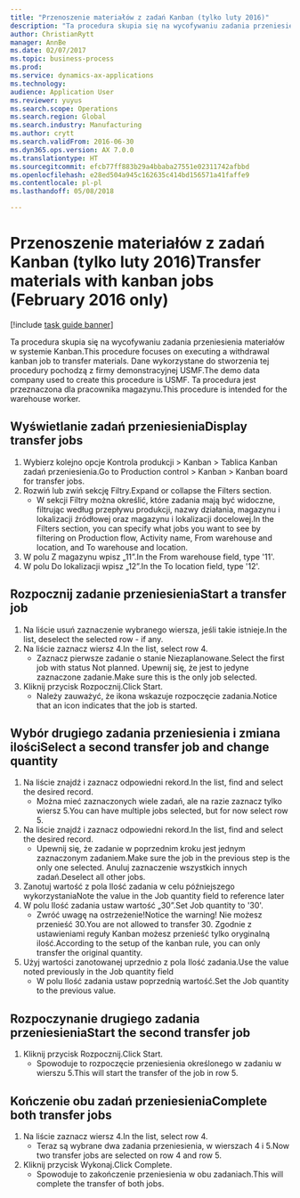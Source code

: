 ```yaml
--- 
title: "Przenoszenie materiałów z zadań Kanban (tylko luty 2016)"
description: "Ta procedura skupia się na wycofywaniu zadania przeniesienia materiałów w systemie Kanban."
author: ChristianRytt
manager: AnnBe
ms.date: 02/07/2017
ms.topic: business-process
ms.prod: 
ms.service: dynamics-ax-applications
ms.technology: 
audience: Application User
ms.reviewer: yuyus
ms.search.scope: Operations
ms.search.region: Global
ms.search.industry: Manufacturing
ms.author: crytt
ms.search.validFrom: 2016-06-30
ms.dyn365.ops.version: AX 7.0.0
ms.translationtype: HT
ms.sourcegitcommit: efcb77ff883b29a4bbaba27551e02311742afbbd
ms.openlocfilehash: e28ed504a945c162635c414bd156571a41faffe9
ms.contentlocale: pl-pl
ms.lasthandoff: 05/08/2018

---
```

# <a name="transfer-materials-with-kanban-jobs-february-2016-only"></a><span data-ttu-id="75604-103">Przenoszenie materiałów z zadań Kanban (tylko luty 2016)</span><span class="sxs-lookup"><span data-stu-id="75604-103">Transfer materials with kanban jobs (February 2016 only)</span></span>

[!include [task guide banner](../../includes/task-guide-banner.md)]

<span data-ttu-id="75604-104">Ta procedura skupia się na wycofywaniu zadania przeniesienia materiałów w systemie Kanban.</span><span class="sxs-lookup"><span data-stu-id="75604-104">This procedure focuses on executing a withdrawal kanban job to transfer materials.</span></span> <span data-ttu-id="75604-105">Dane wykorzystane do stworzenia tej procedury pochodzą z firmy demonstracyjnej USMF.</span><span class="sxs-lookup"><span data-stu-id="75604-105">The demo data company used to create this procedure is USMF.</span></span> <span data-ttu-id="75604-106">Ta procedura jest przeznaczona dla pracownika magazynu.</span><span class="sxs-lookup"><span data-stu-id="75604-106">This procedure is intended for the warehouse worker.</span></span>


## <a name="display-transfer-jobs"></a><span data-ttu-id="75604-107">Wyświetlanie zadań przeniesienia</span><span class="sxs-lookup"><span data-stu-id="75604-107">Display transfer jobs</span></span>
1. <span data-ttu-id="75604-108">Wybierz kolejno opcje Kontrola produkcji > Kanban > Tablica Kanban zadań przeniesienia.</span><span class="sxs-lookup"><span data-stu-id="75604-108">Go to Production control > Kanban > Kanban board for transfer jobs.</span></span>
2. <span data-ttu-id="75604-109">Rozwiń lub zwiń sekcję Filtry.</span><span class="sxs-lookup"><span data-stu-id="75604-109">Expand or collapse the Filters section.</span></span>
    * <span data-ttu-id="75604-110">W sekcji Filtry można określić, które zadania mają być widoczne, filtrując według przepływu produkcji, nazwy działania, magazynu i lokalizacji źródłowej oraz magazynu i lokalizacji docelowej.</span><span class="sxs-lookup"><span data-stu-id="75604-110">In the Filters section, you can specify what jobs you want to see by filtering on Production flow, Activity name, From warehouse and location, and To warehouse and location.</span></span>  
3. <span data-ttu-id="75604-111">W polu Z magazynu wpisz „11”.</span><span class="sxs-lookup"><span data-stu-id="75604-111">In the From warehouse field, type '11'.</span></span>
4. <span data-ttu-id="75604-112">W polu Do lokalizacji wpisz „12”.</span><span class="sxs-lookup"><span data-stu-id="75604-112">In the To location field, type '12'.</span></span>

## <a name="start-a-transfer-job"></a><span data-ttu-id="75604-113">Rozpocznij zadanie przeniesienia</span><span class="sxs-lookup"><span data-stu-id="75604-113">Start a transfer job</span></span>
1. <span data-ttu-id="75604-114">Na liście usuń zaznaczenie wybranego wiersza, jeśli takie istnieje.</span><span class="sxs-lookup"><span data-stu-id="75604-114">In the list, deselect the selected row - if any.</span></span>
2. <span data-ttu-id="75604-115">Na liście zaznacz wiersz 4.</span><span class="sxs-lookup"><span data-stu-id="75604-115">In the list, select row 4.</span></span>
    * <span data-ttu-id="75604-116">Zaznacz pierwsze zadanie o stanie Niezaplanowane.</span><span class="sxs-lookup"><span data-stu-id="75604-116">Select the first job with status Not planned.</span></span> <span data-ttu-id="75604-117">Upewnij się, że jest to jedyne zaznaczone zadanie.</span><span class="sxs-lookup"><span data-stu-id="75604-117">Make sure this is the only job selected.</span></span>  
3. <span data-ttu-id="75604-118">Kliknij przycisk Rozpocznij.</span><span class="sxs-lookup"><span data-stu-id="75604-118">Click Start.</span></span>
    * <span data-ttu-id="75604-119">Należy zauważyć, że ikona wskazuje rozpoczęcie zadania.</span><span class="sxs-lookup"><span data-stu-id="75604-119">Notice that an icon indicates that the job is started.</span></span>  

## <a name="select-a-second-transfer-job-and-change-quantity"></a><span data-ttu-id="75604-120">Wybór drugiego zadania przeniesienia i zmiana ilości</span><span class="sxs-lookup"><span data-stu-id="75604-120">Select a second transfer job and change quantity</span></span>
1. <span data-ttu-id="75604-121">Na liście znajdź i zaznacz odpowiedni rekord.</span><span class="sxs-lookup"><span data-stu-id="75604-121">In the list, find and select the desired record.</span></span>
    * <span data-ttu-id="75604-122">Można mieć zaznaczonych wiele zadań, ale na razie zaznacz tylko wiersz 5.</span><span class="sxs-lookup"><span data-stu-id="75604-122">You can have multiple jobs selected, but for now select row 5.</span></span>  
2. <span data-ttu-id="75604-123">Na liście znajdź i zaznacz odpowiedni rekord.</span><span class="sxs-lookup"><span data-stu-id="75604-123">In the list, find and select the desired record.</span></span>
    * <span data-ttu-id="75604-124">Upewnij się, że zadanie w poprzednim kroku jest jednym zaznaczonym zadaniem.</span><span class="sxs-lookup"><span data-stu-id="75604-124">Make sure the job in the previous step is the only one selected.</span></span> <span data-ttu-id="75604-125">Anuluj zaznaczenie wszystkich innych zadań.</span><span class="sxs-lookup"><span data-stu-id="75604-125">Deselect all other jobs.</span></span>  
3. <span data-ttu-id="75604-126">Zanotuj wartość z pola Ilość zadania w celu późniejszego wykorzystania</span><span class="sxs-lookup"><span data-stu-id="75604-126">Note the value in the Job quantity field to reference later</span></span>
4. <span data-ttu-id="75604-127">W polu Ilość zadania ustaw wartość „30”.</span><span class="sxs-lookup"><span data-stu-id="75604-127">Set Job quantity to '30'.</span></span>
    * <span data-ttu-id="75604-128">Zwróć uwagę na ostrzeżenie!</span><span class="sxs-lookup"><span data-stu-id="75604-128">Notice the warning!</span></span> <span data-ttu-id="75604-129">Nie możesz przenieść 30.</span><span class="sxs-lookup"><span data-stu-id="75604-129">You are not allowed to transfer 30.</span></span> <span data-ttu-id="75604-130">Zgodnie z ustawieniami reguły Kanban możesz przenieść tylko oryginalną ilość.</span><span class="sxs-lookup"><span data-stu-id="75604-130">According to the setup of the kanban rule, you can only transfer the original quantity.</span></span>  
5. <span data-ttu-id="75604-131">Użyj wartości zanotowanej uprzednio z pola Ilość zadania.</span><span class="sxs-lookup"><span data-stu-id="75604-131">Use the value noted previously in the Job quantity field</span></span>
    * <span data-ttu-id="75604-132">W polu Ilość zadania ustaw poprzednią wartość.</span><span class="sxs-lookup"><span data-stu-id="75604-132">Set the Job quantity to the previous value.</span></span>  

## <a name="start-the-second-transfer-job"></a><span data-ttu-id="75604-133">Rozpoczynanie drugiego zadania przeniesienia</span><span class="sxs-lookup"><span data-stu-id="75604-133">Start the second transfer job</span></span>
1. <span data-ttu-id="75604-134">Kliknij przycisk Rozpocznij.</span><span class="sxs-lookup"><span data-stu-id="75604-134">Click Start.</span></span>
    * <span data-ttu-id="75604-135">Spowoduje to rozpoczęcie przeniesienia określonego w zadaniu w wierszu 5.</span><span class="sxs-lookup"><span data-stu-id="75604-135">This will start the transfer of the job in row 5.</span></span>  

## <a name="complete-both-transfer-jobs"></a><span data-ttu-id="75604-136">Kończenie obu zadań przeniesienia</span><span class="sxs-lookup"><span data-stu-id="75604-136">Complete both transfer jobs</span></span>
1. <span data-ttu-id="75604-137">Na liście zaznacz wiersz 4.</span><span class="sxs-lookup"><span data-stu-id="75604-137">In the list, select row 4.</span></span>
    * <span data-ttu-id="75604-138">Teraz są wybrane dwa zadania przeniesienia, w wierszach 4 i 5.</span><span class="sxs-lookup"><span data-stu-id="75604-138">Now two transfer jobs are selected on row 4 and row 5.</span></span>  
2. <span data-ttu-id="75604-139">Kliknij przycisk Wykonaj.</span><span class="sxs-lookup"><span data-stu-id="75604-139">Click Complete.</span></span>
    * <span data-ttu-id="75604-140">Spowoduje to zakończenie przeniesienia w obu zadaniach.</span><span class="sxs-lookup"><span data-stu-id="75604-140">This will complete the transfer of both jobs.</span></span>  


